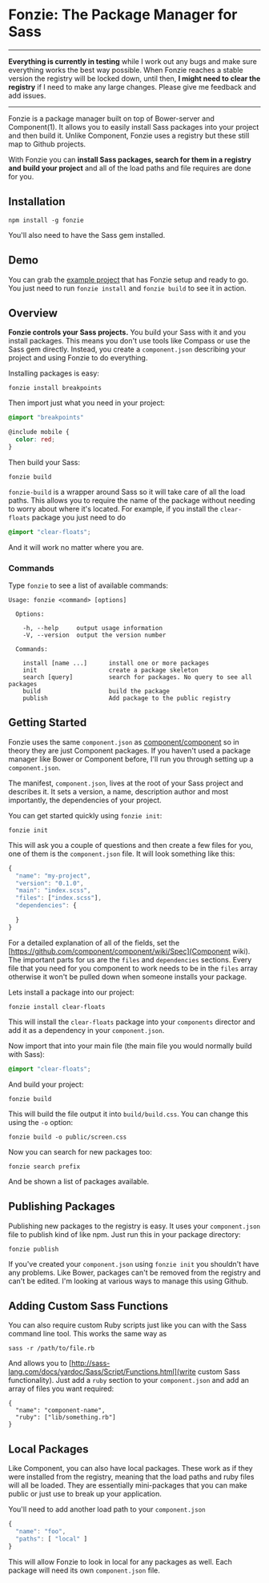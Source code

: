 # Fonzie: The Package Manager for Sass 

---

**Everything is currently in testing** while I work out any bugs and make sure everything works the best
way possible. When Fonzie reaches a stable version the registry will be locked down, until then, **I might
need to clear the registry** if I need to make any large changes. Please give me feedback and add issues.

---

Fonzie is a package manager built on top of Bower-server and Component(1). It allows you to easily install
Sass packages into your project and then build it. Unlike Component, Fonzie uses a registry but these still
map to Github projects.

With Fonzie you can **install Sass packages, search for them in a registry and build your project** and all of
the load paths and file requires are done for you.

## Installation

```
npm install -g fonzie
```

You'll also need to have the Sass gem installed.

## Demo

You can grab the [example project](http://github.com/fonzie/example-project) that has Fonzie setup and ready to go. You
just need to run `fonzie install` and `fonzie build` to see it in action.

## Overview

**Fonzie controls your Sass projects.** You build your Sass with it and you install packages. This means you don't
use tools like Compass or use the Sass gem directly. Instead, you create a `component.json` describing your
project and using Fonzie to do everything.

Installing packages is easy:

```
fonzie install breakpoints
```

Then import just what you need in your project:

```scss
@import "breakpoints"

@include mobile {
  color: red;
}
```

Then build your Sass:

```
fonzie build
```

`fonzie-build` is a wrapper around Sass so it will take care of all the load paths. This allows you to require
the name of the package without needing to worry about where it's located. For example, if you install the `clear-floats`
package you just need to do

```scss
@import "clear-floats";
```

And it will work no matter where you are.

### Commands

Type `fonzie` to see a list of available commands:

```
Usage: fonzie <command> [options]

  Options:

    -h, --help     output usage information
    -V, --version  output the version number

  Commands:

    install [name ...]      install one or more packages
    init                    create a package skeleton
    search [query]          search for packages. No query to see all packages
    build                   build the package
    publish                 Add package to the public registry

```

## Getting Started

Fonzie uses the same `component.json` as [component/component](Component) so in theory they are just Component packages. 
If you haven't used a package manager like Bower or Component before, I'll run you through setting up a `component.json`.

The manifest, `component.json`, lives at the root of your Sass project and describes it. It sets a version, a name, description
author and most importantly, the dependencies of your project.

You can get started quickly using `fonzie init`:

```
fonzie init
```

This will ask you a couple of questions and then create a few files for you, one of them is the `component.json` file. It 
will look something like this:

```js
{
  "name": "my-project",
  "version": "0.1.0",
  "main": "index.scss",
  "files": ["index.scss"],
  "dependencies": {

  }
}

```

For a detailed explanation of all of the fields, set the [https://github.com/component/component/wiki/Spec](Component wiki).
The important parts for us are the `files` and `dependencies` sections. Every file that you need for you component
to work needs to be in the `files` array otherwise it won't be pulled down when someone installs your package.

Lets install a package into our project:

```
fonzie install clear-floats
```

This will install the `clear-floats` package into your `components` director and add it as a dependency in your `component.json`.

Now import that into your main file (the main file you would normally build with Sass):

```scss
@import "clear-floats";
```

And build your project:

```
fonzie build
```

This will build the file output it into `build/build.css`. You can change this using the `-o` option:

```
fonzie build -o public/screen.css
```

Now you can search for new packages too:

```
fonzie search prefix
```

And be shown a list of packages available.

## Publishing Packages

Publishing new packages to the registry is easy. It uses your `component.json` file to publish kind of like npm. Just
run this in your package directory:

```
fonzie publish
```

If you've created your `component.json` using `fonzie init` you shouldn't have any problems. Like Bower, packages can't
be removed from the registry and can't be edited. I'm looking at various ways to manage this using Github.


## Adding Custom Sass Functions

You can also require custom Ruby scripts just like you can with the Sass command line tool. This works the same way
as 

```
sass -r /path/to/file.rb
```

And allows you to [http://sass-lang.com/docs/yardoc/Sass/Script/Functions.html](write custom Sass functionality). Just
add a `ruby` section to your `component.json` and add an array of files you want required:

```
{
  "name": "component-name",
  "ruby": ["lib/something.rb"]
}
```

## Local Packages

Like Component, you can also have local packages. These work as if they were installed from the registry, meaning
that the load paths and ruby files will all be loaded. They are essentially mini-packages that you can make public
or just use to break up your application.

You'll need to add another load path to your `component.json`

```js
{ 
  "name": "foo",
  "paths": [ "local" ]
}
```

This will allow Fonzie to look in local for any packages as well. Each package will need its own `component.json` file.

